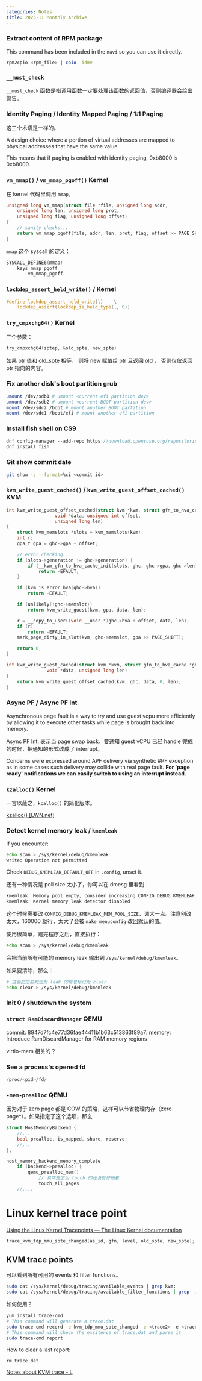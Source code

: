 ```yaml
---
categories: Notes
title: 2023-11 Monthly Archive
---
```


### Extract content of RPM package

This command has been included in the `navi` so you can use it directly.

```bash
rpm2cpio <rpm_file> | cpio -idmv
```

### `__must_check`

`__must_check` 函数是指调用函数一定要处理该函数的返回值，否则编译器会给出警告。

### Identity Paging / Identity Mapped Paging / 1:1 Paging

这三个术语是一样的。

A design choice where a portion of virtual addresses are mapped to physical addresses that have the same value.

This means that if paging is enabled with identity paging, 0xb8000 is 0xb8000.

### `vm_mmap()` / `vm_mmap_pgoff()` Kernel

在 kernel 代码里调用 `mmap`。

```c
unsigned long vm_mmap(struct file *file, unsigned long addr,
	unsigned long len, unsigned long prot,
	unsigned long flag, unsigned long offset)
{
    // sanity checks...
	return vm_mmap_pgoff(file, addr, len, prot, flag, offset >> PAGE_SHIFT);
}
```

`mmap` 这个 syscall 的定义：

```c
SYSCALL_DEFINE6(mmap)
    ksys_mmap_pgoff
        vm_mmap_pgoff
```

### `lockdep_assert_held_write()` / Kernel

```c
#define lockdep_assert_held_write(l)	\
	lockdep_assert(lockdep_is_held_type(l, 0))

```

### `try_cmpxchg64()` Kernel

三个参数：

```c
try_cmpxchg64(sptep, &old_spte, new_spte)
```

如果 ptr 值和 old_spte 相等， 则将 new 赋值给 ptr 且返回 old ， 否则仅仅返回 ptr 指向的内容。

### Fix another disk's boot partition grub

```bash
umount /dev/sdb1 # umount <current efi partition dev>
umount /dev/sdb2 # umount <current BOOT partition dev>
mount /dev/sdc2 /boot # mount another BOOT partition
mount /dev/sdc1 /boot/efi # mount another efi partition
```

### Install fish shell on CS9

```c
dnf config-manager --add-repo https://download.opensuse.org/repositories/shells:/fish:/release:/3/CentOS-9_Stream/shells:fish:release:3.repo
dnf install fish
```

### Git show commit date

```bash
git show -s --format=%ci <commit id>
```

### `kvm_write_guest_cached()` / `kvm_write_guest_offset_cached()` KVM

```c
int kvm_write_guest_offset_cached(struct kvm *kvm, struct gfn_to_hva_cache *ghc,
				  void *data, unsigned int offset,
				  unsigned long len)
{
	struct kvm_memslots *slots = kvm_memslots(kvm);
	int r;
	gpa_t gpa = ghc->gpa + offset;

    // error checking..
	if (slots->generation != ghc->generation) {
		if (__kvm_gfn_to_hva_cache_init(slots, ghc, ghc->gpa, ghc->len))
			return -EFAULT;
	}

	if (kvm_is_error_hva(ghc->hva))
		return -EFAULT;

	if (unlikely(!ghc->memslot))
		return kvm_write_guest(kvm, gpa, data, len);

	r = __copy_to_user((void __user *)ghc->hva + offset, data, len);
	if (r)
		return -EFAULT;
	mark_page_dirty_in_slot(kvm, ghc->memslot, gpa >> PAGE_SHIFT);

	return 0;
}

int kvm_write_guest_cached(struct kvm *kvm, struct gfn_to_hva_cache *ghc,
			   void *data, unsigned long len)
{
	return kvm_write_guest_offset_cached(kvm, ghc, data, 0, len);
}

```

### Async PF / Async PF Int

Asynchronous page fault is a way to try and use guest vcpu more efficiently by allowing it to execute other tasks while page is brought back into memory.

Async PF Int: 表示当 page swap back，要通知 guest vCPU 已经 handle 完成的时候，把通知的形式改成了 interrupt。

Concerns were expressed around APF delivery via synthetic \#PF exception as in some cases such delivery may collide with real page fault. **For 'page ready' notifications we can easily switch to using an interrupt instead.**

### `kzalloc()` Kernel

一言以蔽之，`kcalloc()` 的简化版本。

[kzalloc() [LWN.net]](https://lwn.net/Articles/147014/)

### Detect kernel memory leak / `kmemleak`

If you encounter:

```bash
echo scan > /sys/kernel/debug/kmemleak
write: Operation not permitted
```

Check `DEBUG_KMEMLEAK_DEFAULT_OFF` in `.config`, unset it.

还有一种情况是 poll size 太小了，你可以在 dmesg 里看到：

```c
kmemleak: Memory pool empty, consider increasing CONFIG_DEBUG_KMEMLEAK_MEM_POOL_SIZE
kmemleak: Kernel memory leak detector disabled
```

这个时候需要改 `CONFIG_DEBUG_KMEMLEAK_MEM_POOL_SIZE`，调大一点。注意别改太大，160000 就行，太大了会被 `make menuconfig` 改回默认的值。

使用很简单，跑完程序之后，直接执行：

```bash
echo scan > /sys/kernel/debug/kmemleak
```

会把当前所有可能的 memory leak 输出到 `/sys/kernel/debug/kmemleak`。

如果要清除，那么：

```bash
# 这会把之前判定为 leak 的信息标记为 clear
echo clear > /sys/kernel/debug/kmemleak
```

### Init 0 / shutdown the system

### `struct RamDiscardManager` QEMU

commit: 8947d7fc4e77d36fae44411b1b63c513863f89a7: memory: Introduce RamDiscardManager for RAM memory regions

virtio-mem 相关的？

### See a process's opened fd

```c
/proc/<pid>/fd/
```

### `-mem-prealloc` QEMU

因为对于 zero page 都是 COW 的策略，这样可以节省物理内存（zero page^）。如果指定了这个选项，那么

```c
struct HostMemoryBackend {
    //...
    bool prealloc, is_mapped, share, reserve;
    //...
};

host_memory_backend_memory_complete
    if (backend->prealloc) {
        qemu_prealloc_mem()
            // 具体是怎么 touch 的还没有仔细看
            touch_all_pages
    //....
```

# Linux kernel trace point

[Using the Linux Kernel Tracepoints — The Linux Kernel documentation](https://docs.kernel.org/trace/tracepoints.html)

```c
trace_kvm_tdp_mmu_spte_changed(as_id, gfn, level, old_spte, new_spte);
```

## KVM trace points

可以看到所有可用的 events 和 filter functions。

```bash
sudo cat /sys/kernel/debug/tracing/available_events | grep kvm:
sudo cat /sys/kernel/debug/tracing/available_filter_functions | grep -i kvm
```

如何使用？

```bash
yum install trace-cmd
# This command will generate a trace.dat
sudo trace-cmd record -e kvm_tdp_mmu_spte_changed -e <trace2> -e <trace3> # event name
# This command will check the exsitence of trace.dat and parse it
sudo trace-cmd report
```

How to clear a last report:

```c
rm trace.dat
```

[Notes about KVM trace - L](http://liujunming.top/2021/12/02/Notes-about-KVM-trace/)
